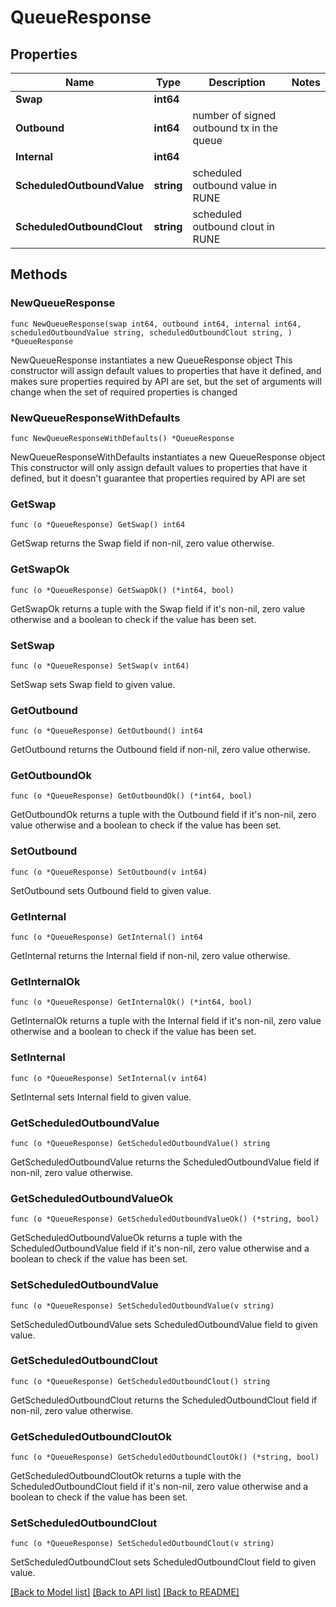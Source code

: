 # QueueResponse

## Properties

Name | Type | Description | Notes
------------ | ------------- | ------------- | -------------
**Swap** | **int64** |  | 
**Outbound** | **int64** | number of signed outbound tx in the queue | 
**Internal** | **int64** |  | 
**ScheduledOutboundValue** | **string** | scheduled outbound value in RUNE | 
**ScheduledOutboundClout** | **string** | scheduled outbound clout in RUNE | 

## Methods

### NewQueueResponse

`func NewQueueResponse(swap int64, outbound int64, internal int64, scheduledOutboundValue string, scheduledOutboundClout string, ) *QueueResponse`

NewQueueResponse instantiates a new QueueResponse object
This constructor will assign default values to properties that have it defined,
and makes sure properties required by API are set, but the set of arguments
will change when the set of required properties is changed

### NewQueueResponseWithDefaults

`func NewQueueResponseWithDefaults() *QueueResponse`

NewQueueResponseWithDefaults instantiates a new QueueResponse object
This constructor will only assign default values to properties that have it defined,
but it doesn't guarantee that properties required by API are set

### GetSwap

`func (o *QueueResponse) GetSwap() int64`

GetSwap returns the Swap field if non-nil, zero value otherwise.

### GetSwapOk

`func (o *QueueResponse) GetSwapOk() (*int64, bool)`

GetSwapOk returns a tuple with the Swap field if it's non-nil, zero value otherwise
and a boolean to check if the value has been set.

### SetSwap

`func (o *QueueResponse) SetSwap(v int64)`

SetSwap sets Swap field to given value.


### GetOutbound

`func (o *QueueResponse) GetOutbound() int64`

GetOutbound returns the Outbound field if non-nil, zero value otherwise.

### GetOutboundOk

`func (o *QueueResponse) GetOutboundOk() (*int64, bool)`

GetOutboundOk returns a tuple with the Outbound field if it's non-nil, zero value otherwise
and a boolean to check if the value has been set.

### SetOutbound

`func (o *QueueResponse) SetOutbound(v int64)`

SetOutbound sets Outbound field to given value.


### GetInternal

`func (o *QueueResponse) GetInternal() int64`

GetInternal returns the Internal field if non-nil, zero value otherwise.

### GetInternalOk

`func (o *QueueResponse) GetInternalOk() (*int64, bool)`

GetInternalOk returns a tuple with the Internal field if it's non-nil, zero value otherwise
and a boolean to check if the value has been set.

### SetInternal

`func (o *QueueResponse) SetInternal(v int64)`

SetInternal sets Internal field to given value.


### GetScheduledOutboundValue

`func (o *QueueResponse) GetScheduledOutboundValue() string`

GetScheduledOutboundValue returns the ScheduledOutboundValue field if non-nil, zero value otherwise.

### GetScheduledOutboundValueOk

`func (o *QueueResponse) GetScheduledOutboundValueOk() (*string, bool)`

GetScheduledOutboundValueOk returns a tuple with the ScheduledOutboundValue field if it's non-nil, zero value otherwise
and a boolean to check if the value has been set.

### SetScheduledOutboundValue

`func (o *QueueResponse) SetScheduledOutboundValue(v string)`

SetScheduledOutboundValue sets ScheduledOutboundValue field to given value.


### GetScheduledOutboundClout

`func (o *QueueResponse) GetScheduledOutboundClout() string`

GetScheduledOutboundClout returns the ScheduledOutboundClout field if non-nil, zero value otherwise.

### GetScheduledOutboundCloutOk

`func (o *QueueResponse) GetScheduledOutboundCloutOk() (*string, bool)`

GetScheduledOutboundCloutOk returns a tuple with the ScheduledOutboundClout field if it's non-nil, zero value otherwise
and a boolean to check if the value has been set.

### SetScheduledOutboundClout

`func (o *QueueResponse) SetScheduledOutboundClout(v string)`

SetScheduledOutboundClout sets ScheduledOutboundClout field to given value.



[[Back to Model list]](../README.md#documentation-for-models) [[Back to API list]](../README.md#documentation-for-api-endpoints) [[Back to README]](../README.md)


